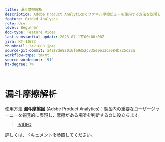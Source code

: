 ```yaml
---
title: 漏斗摩擦解析
description: Adobe Product Analyticsでファネル摩擦ビューを使用する方法を説明します。製品内の重要なユーザージャーニーを視覚的に表し、フリクションがある場所を判断するのに役立ちます。
feature: Guided Analysis
role: User
level: Beginner
doc-type: Feature Video
last-substantial-update: 2023-07-17T00:00:00Z
jira: KT-13673
thumbnail: 3421663.jpeg
source-git-commit: a4882de82016fe9d52c735e0e12bc084b725c22a
workflow-type: tm+mt
source-wordcount: '91'
ht-degree: 7%

---
```



# 漏斗摩擦解析

使用方法 **漏斗摩擦図** (Adobe Product Analytics)：製品内の重要なユーザージャーニーを視覚的に表現し、摩擦がある場所を判断するのに役立ちます。

>[!VIDEO](https://video.tv.adobe.com/v/3421663/?learn=on)

詳しくは、[ドキュメント](https://experienceleague.adobe.com/docs/analytics-platform/using/guided-analysis/funnel/friction.html)を参照してください。
